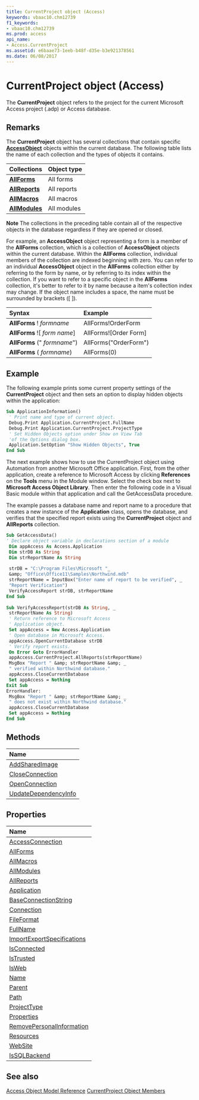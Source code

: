 ```yaml
---
title: CurrentProject object (Access)
keywords: vbaac10.chm12739
f1_keywords:
- vbaac10.chm12739
ms.prod: access
api_name:
- Access.CurrentProject
ms.assetid: e6baae73-1eeb-b48f-d35e-b3e921378561
ms.date: 06/08/2017
---
```



# CurrentProject object (Access)

The  **CurrentProject** object refers to the project for the current Microsoft Access project (.adp) or Access database.


## Remarks

The  **CurrentProject** object has several collections that contain specific **[AccessObject](Access.AccessObject.md)** objects within the current database. The following table lists the name of each collection and the types of objects it contains.



|**Collections**|**Object type**|
|:-----|:-----|
|**[AllForms](Access.AllForms.md)**|All forms|
|**[AllReports](Access.AllReports.md)**|All reports|
|**[AllMacros](Access.allmacros.md)**|All macros|
|**[AllModules](Access.AllModules.md)**|All modules|

 **Note**  The collections in the preceding table contain all of the respective objects in the database regardless if they are opened or closed.

For example, an  **AccessObject** object representing a form is a member of the **AllForms** collection, which is a collection of **AccessObject** objects within the current database. Within the **AllForms** collection, individual members of the collection are indexed beginning with zero. You can refer to an individual **AccessObject** object in the **AllForms** collection either by referring to the form by name, or by referring to its index within the collection. If you want to refer to a specific object in the **AllForms** collection, it's better to refer to it by name because a item's collection index may change. If the object name includes a space, the name must be surrounded by brackets ([ ]).



|Syntax|Example|
|:-----|:-----|
|**AllForms** ! _formname_|AllForms!OrderForm|
|**AllForms** ![ _form name_]|AllForms![Order Form]|
|**AllForms** (" _formname_")|AllForms("OrderForm")|
|**AllForms** ( _formname_)|AllForms(0)|

## Example

The following example prints some current property settings of the  **CurrentProject** object and then sets an option to display hidden objects within the application:


```vb
Sub ApplicationInformation() 
 ' Print name and type of current object. 
 Debug.Print Application.CurrentProject.FullName 
 Debug.Print Application.CurrentProject.ProjectType 
 ' Set Hidden Objects option under Show on View Tab 
 'of the Options dialog box. 
 Application.SetOption "Show Hidden Objects", True 
End Sub
```

The next example shows how to use the CurrentProject object using Automation from another Microsoft Office application. First, from the other application, create a reference to Microsoft Access by clicking  **References** on the **Tools** menu in the Module window. Select the check box next to **Microsoft Access Object Library**. Then enter the following code in a Visual Basic module within that application and call the GetAccessData procedure.

The example passes a database name and report name to a procedure that creates a new instance of the  **Application** class, opens the database, and verifies that the specified report exists using the **CurrentProject** object and **AllReports** collection.




```vb
Sub GetAccessData() 
' Declare object variable in declarations section of a module 
 Dim appAccess As Access.Application 
 Dim strDB As String 
 Dim strReportName As String 
 
 strDB = "C:\Program Files\Microsoft "_ 
 &amp; "Office\Office11\Samples\Northwind.mdb" 
 strReportName = InputBox("Enter name of report to be verified", _ 
 "Report Verification") 
 VerifyAccessReport strDB, strReportName 
End Sub 
 
Sub VerifyAccessReport(strDB As String, _ 
 strReportName As String) 
 ' Return reference to Microsoft Access 
 ' Application object. 
 Set appAccess = New Access.Application 
 ' Open database in Microsoft Access. 
 appAccess.OpenCurrentDatabase strDB 
 ' Verify report exists. 
 On Error Goto ErrorHandler 
 appAccess.CurrentProject.AllReports(strReportName) 
 MsgBox "Report " &amp; strReportName &amp; _ 
 " verified within Northwind database." 
 appAccess.CloseCurrentDatabase 
 Set appAccess = Nothing 
Exit Sub 
ErrorHandler: 
 MsgBox "Report " &amp; strReportName &amp; _ 
 " does not exist within Northwind database." 
 appAccess.CloseCurrentDatabase 
 Set appAccess = Nothing 
End Sub
```


## Methods



|**Name**|
|:-----|
|[AddSharedImage](Access.CurrentProject.AddSharedImage.md)|
|[CloseConnection](Access.CurrentProject.CloseConnection.md)|
|[OpenConnection](Access.CurrentProject.OpenConnection.md)|
|[UpdateDependencyInfo](Access.CurrentProject.UpdateDependencyInfo.md)|

## Properties



|**Name**|
|:-----|
|[AccessConnection](Access.CurrentProject.AccessConnection.md)|
|[AllForms](Access.CurrentProject.AllForms.md)|
|[AllMacros](Access.CurrentProject.AllMacros.md)|
|[AllModules](Access.CurrentProject.AllModules.md)|
|[AllReports](Access.CurrentProject.AllReports.md)|
|[Application](Access.CurrentProject.Application.md)|
|[BaseConnectionString](Access.CurrentProject.BaseConnectionString.md)|
|[Connection](Access.CurrentProject.Connection.md)|
|[FileFormat](Access.CurrentProject.FileFormat.md)|
|[FullName](Access.CurrentProject.FullName.md)|
|[ImportExportSpecifications](Access.CurrentProject.ImportExportSpecifications.md)|
|[IsConnected](Access.CurrentProject.IsConnected.md)|
|[IsTrusted](Access.CurrentProject.IsTrusted.md)|
|[IsWeb](Access.CurrentProject.IsWeb.md)|
|[Name](Access.CurrentProject.Name.md)|
|[Parent](Access.CurrentProject.Parent.md)|
|[Path](Access.CurrentProject.Path.md)|
|[ProjectType](Access.CurrentProject.ProjectType.md)|
|[Properties](Access.CurrentProject.Properties.md)|
|[RemovePersonalInformation](Access.CurrentProject.RemovePersonalInformation.md)|
|[Resources](Access.CurrentProject.Resources.md)|
|[WebSite](Access.CurrentProject.WebSite.md)|
|[IsSQLBackend](overview/Access.md)|

## See also


[Access Object Model Reference](overview/Access/object-model.md)
[CurrentProject Object Members](overview/Access.md)
